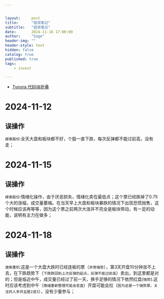 ```yaml
---


layout:     post
title:      "投资笔记"
subtitle:   "投资笔记"
date:       2024-11-18 17:00:00
author:     "Sage"
header-img: ""
header-style: text
hidden: false
catalog: true
published: true
tags:
    - invest

---
```


- [Typora 代码块折叠](https://blog.csdn.net/shisanxiang_/article/details/136006137)

# 2024-11-12

## 误操作

`嵘泰股份`:全天大盘和板块都不好，个股一直下跌，每次反弹都不能过前高，没有走；

# 2024-11-15

## 误操作

`嵘泰股份`:情绪化操作，由于厌恶损失，情绪化卖在最低点；这个票已经跌掉了0.75个大的涨幅，成交量萎缩。在当天早上大盘和板块暴跌的情况下出现恐慌抛售，这个时候应该再等等，因为这个票之前两次大涨并不完全是板块带动，有一定的动能，说明有主力在做多；

# 2024-11-18

## 误操作

`潍柴重机`:这是一个大盘大跌时已经连板的票（`非常强势`），第3天开盘10分钟涨不上去，在下跌趋势下（`下跌跌回到上次反弹的起点，反弹不能过前高`）卖出，到这里都是对的；但是临近中午，成交量已经过了前一天，换手足够的情况下依然红盘(`强势`).这时应该考虑到中午（`情绪重新整理可能会变盘`）开盘可能会拉（`因为这是一个强势票，关注的人多并且是2进3`），没有少量参与；
